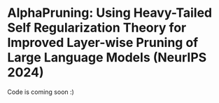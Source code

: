 # AlphaPruning: Using Heavy-Tailed Self Regularization Theory for Improved Layer-wise Pruning of Large Language Models (NeurIPS 2024)
Code is coming soon :)